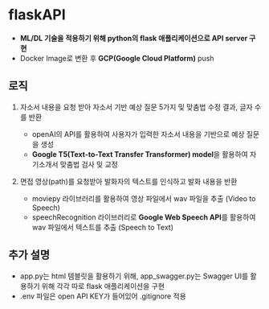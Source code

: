 # flaskAPI
- **ML/DL 기술을 적용하기 위해 python의 flask 애플리케이션으로 API server 구현**
- Docker Image로 변환 후 **GCP(Google Cloud Platform)** push
## 로직
1. 자소서 내용을 요청 받아 자소서 기반 예상 질문 5가지 및 맞춤법 수정 결과, 글자 수를 반환
    - openAI의 API를 활용하여 사용자가 입력한 자소서 내용을 기반으로 예상 질문을 생성
    - **Google T5(Text-to-Text Transfer Transformer) model**을 활용하여 자기소개서 맞춤법 검사 및 교정

2. 면접 영상(path)를 요청받아 발화자의 텍스트를 인식하고 발화 내용을 반환
    - moviepy 라이브러리를 활용하여 영상 파일에서 wav 파일을 추출 (Video to Speech)
    - speechRecognition 라이브러리로 **Google Web Speech API**를 활용하여 wav 파일에서 텍스트를 추출 (Speech to Text)
## 추가 설명
- app.py는 html 템블릿을 활용하기 위해, app_swagger.py는 Swagger UI를 활용하기 위해 각각 따로 flask 애플리케이션을 구현
- .env 파일은 open API KEY가 들어있어 .gitignore 적용